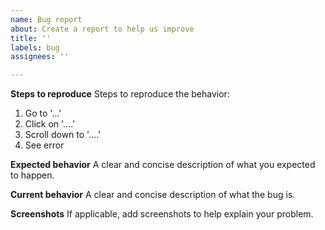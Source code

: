 ```yaml
---
name: Bug report
about: Create a report to help us improve
title: ''
labels: bug
assignees: ''

---
```


**Steps to reproduce**
Steps to reproduce the behavior:
1. Go to '...'
2. Click on '....'
3. Scroll down to '....'
4. See error

**Expected behavior**
A clear and concise description of what you expected to happen.

**Current behavior**
A clear and concise description of what the bug is.

**Screenshots**
If applicable, add screenshots to help explain your problem.
